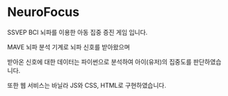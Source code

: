 # NeuroFocus
SSVEP BCI 뇌파를 이용한 아동 집중 증진 게임 입니다.

MAVE 뇌파 분석 기계로 뇌파 신호를 받아왔으며 

받아온 신호에 대한 데이터는 파이썬으로 분석하여 아이(유저)의 집중도를 판단하였습니다.

또한 웹 서비스는 바닐라 JS와 CSS, HTML로 구현하였습니다.
